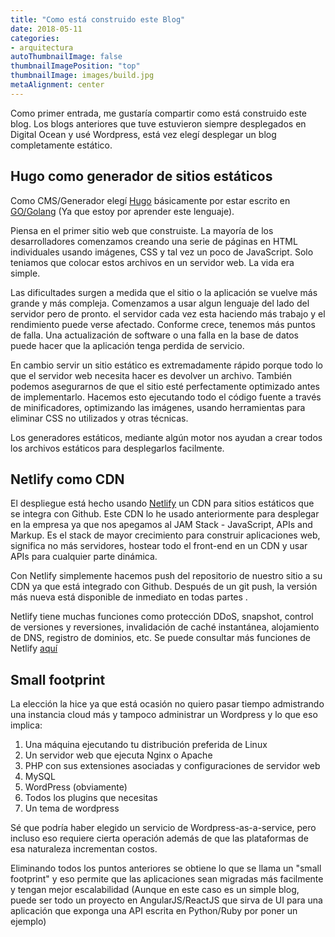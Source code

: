 ```yaml
---
title: "Como está construido este Blog"
date: 2018-05-11
categories:
- arquitectura
autoThumbnailImage: false
thumbnailImagePosition: "top"
thumbnailImage: images/build.jpg
metaAlignment: center
---
```


Como primer entrada, me gustaría compartir como está construido este blog. Los blogs anteriores que tuve estuvieron siempre desplegados en Digital Ocean y usé Wordpress, está vez elegí desplegar un blog completamente estático. 

<!--more-->


## Hugo como generador de sitios estáticos

Como CMS/Generador elegí [Hugo](https://gohugo.io/) básicamente por estar escrito en [GO/Golang](https://golang.org/) (Ya que estoy por aprender este lenguaje).

Piensa en el primer sitio web que construiste. La mayoría de los desarrolladores comenzamos creando una serie de páginas en HTML individuales usando imágenes, CSS y tal vez un poco  de JavaScript. Solo teniamos que colocar estos archivos en un servidor web. La vida era simple.

Las dificultades surgen a medida que el sitio o la aplicación se vuelve más grande y más compleja. Comenzamos a usar algun lenguaje del lado del servidor pero de pronto. el servidor cada vez esta haciendo más trabajo y el rendimiento puede verse afectado. Conforme crece, tenemos más puntos de falla. Una actualización de software o una falla en la base de datos puede hacer que la aplicación tenga perdida de servicio.

En cambio servir  un sitio estático es extremadamente rápido porque todo lo que el servidor web necesita hacer es devolver un archivo. También podemos asegurarnos de que el sitio esté perfectamente optimizado antes de implementarlo. Hacemos esto ejecutando todo el código fuente a través de minificadores, optimizando las imágenes, usando herramientas para eliminar CSS no utilizados y otras técnicas.

Los generadores estáticos, mediante algún motor nos ayudan a crear todos los archivos estáticos para desplegarlos facilmente.

## Netlify como CDN

El despliegue está hecho usando [Netlify](https://www.netlify.com) un CDN para sitios estáticos que se integra con Github. Este CDN lo he usado anteriormente para desplegar en la empresa ya que nos apegamos al JAM Stack - JavaScript, APIs and Markup. Es el stack de mayor crecimiento para construir aplicaciones web, significa no más servidores, hostear todo el front-end en un CDN y usar APIs para cualquier parte dinámica.

Con Netlify simplemente hacemos push del repositorio de  nuestro sitio a su CDN ya que está integrado con Github. Después de un git push, la versión más nueva está disponible de inmediato en todas partes .

Netlify tiene muchas funciones como protección DDoS, snapshot, control de versiones y reversiones, invalidación de caché instantánea, alojamiento de DNS, registro de dominios, etc. Se puede  consultar más funciones de Netlify [aquí](https://www.netlify.com/features/)


## Small footprint

La elección la hice ya que está ocasión no quiero pasar tiempo admistrando una instancia cloud más y tampoco administrar un Wordpress y lo que eso implica:


1. Una máquina ejecutando tu distribución preferida de Linux
2. Un servidor web que ejecuta Nginx o Apache
3. PHP con sus extensiones asociadas y configuraciones de servidor web
4. MySQL
5. WordPress (obviamente)
6. Todos los plugins que necesitas 
7. Un tema de wordpress 

 Sé que podría haber elegido un servicio de Wordpress-as-a-service, pero incluso eso requiere cierta operación además de que las plataformas de esa naturaleza incrementan costos.

 Eliminando todos los puntos anteriores se obtiene lo que se llama un "small footprint" y eso permite que las aplicaciones sean migradas más facilmente y tengan mejor escalabilidad (Aunque en este caso es un simple blog, puede ser todo un proyecto en AngularJS/ReactJS que sirva de UI para una aplicación que exponga una API escrita en Python/Ruby por poner un ejemplo)



